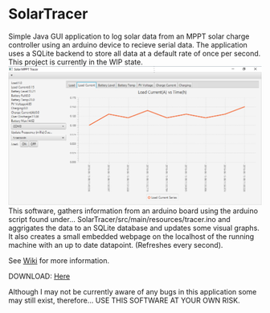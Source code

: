 # SolarTracer

Simple Java GUI application to log solar data from an MPPT solar charge controller using an arduino device to recieve serial data. The application uses a SQLite backend to store all data at a default rate of once per second. This project is currently in the WIP state. 
![](https://github.com/javachaos/SolarTracer/blob/master/src/main/resources/solar_tracer.png)
This software, gathers information from an arduino board using the arduino script found under... SolarTracer/src/main/resources/tracer.ino and aggrigates the data to an SQLite database and updates some visual graphs. It also creates a small embedded webpage on the localhost of the running machine with an up to date datapoint. (Refreshes every second).

See [Wiki](https://github.com/javachaos/SolarTracer/wiki) for more information.

DOWNLOAD: [Here](https://github.com/javachaos/SolarTracer/blob/master/bin/SolarTracer.exe)

Although I may not be currently aware of any bugs in this application some may still exist, therefore...
USE THIS SOFTWARE AT YOUR OWN RISK.

